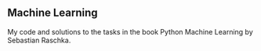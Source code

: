 ## Machine Learning

My code and solutions to the tasks in the book Python Machine Learning by Sebastian Raschka.
